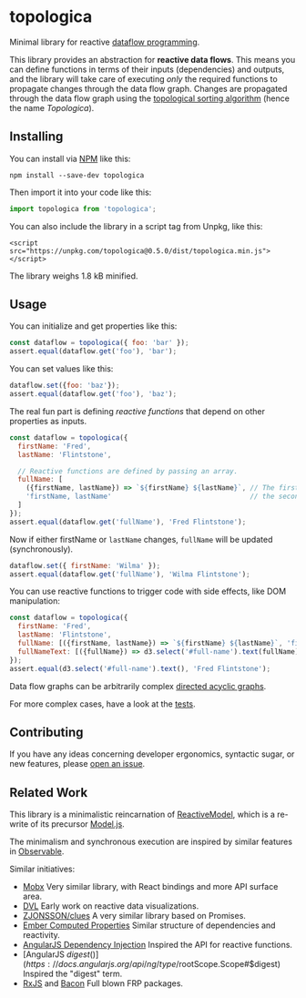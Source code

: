 # topologica

Minimal library for reactive [dataflow programming](https://en.wikipedia.org/wiki/Dataflow_programming).

This library provides an abstraction for **reactive data flows**. This means you can define functions in terms of their inputs (dependencies) and outputs, and the library will take care of executing _only_ the required functions to propagate changes through the data flow graph. Changes are propagated through the data flow graph using the [topological sorting algorithm](https://en.wikipedia.org/wiki/Topological_sorting) (hence the name _Topologica_).

## Installing

You can install via [NPM](https://www.npmjs.com/package/topologica) like this:

```
npm install --save-dev topologica
```

Then import it into your code like this:

```js
import topologica from 'topologica';
```

You can also include the library in a script tag from Unpkg, like this:

```
<script src="https://unpkg.com/topologica@0.5.0/dist/topologica.min.js"></script>
```

The library weighs 1.8 kB minified.

## Usage

You can initialize and get properties like this:

```js
const dataflow = topologica({ foo: 'bar' });
assert.equal(dataflow.get('foo'), 'bar');
```

You can set values like this:

```js
dataflow.set({foo: 'baz'});
assert.equal(dataflow.get('foo'), 'baz');
```

The real fun part is defining _reactive functions_ that depend on other properties as inputs.

```js
const dataflow = topologica({
  firstName: 'Fred',
  lastName: 'Flintstone',

  // Reactive functions are defined by passing an array.
  fullName: [
    ({firstName, lastName}) => `${firstName} ${lastName}`, // The first element is the function,
    'firstName, lastName'                                  // the second argument is a list of inputs.
  ]
});
assert.equal(dataflow.get('fullName'), 'Fred Flintstone');
```

Now if either firstName or `lastName` changes, `fullName` will be updated (synchronously).

```js
dataflow.set({ firstName: 'Wilma' });
assert.equal(dataflow.get('fullName'), 'Wilma Flintstone');
```

You can use reactive functions to trigger code with side effects, like DOM manipulation:

```js
const dataflow = topologica({
  firstName: 'Fred',
  lastName: 'Flintstone',
  fullName: [({firstName, lastName}) => `${firstName} ${lastName}`, 'firstName, lastName' ]
  fullNameText: [({fullName}) => d3.select('#full-name').text(fullName), 'fullName']
});
assert.equal(d3.select('#full-name').text(), 'Fred Flintstone');
```

Data flow graphs can be arbitrarily complex [directed acyclic graphs](https://en.wikipedia.org/wiki/Directed_acyclic_graph).

For more complex cases, have a look at the [tests](/test/test.js).

## Contributing

If you have any ideas concerning developer ergonomics, syntactic sugar, or new features, please [open an issue](https://github.com/datavis-tech/topologica/issues).

## Related Work

This library is a minimalistic reincarnation of [ReactiveModel](https://github.com/datavis-tech/reactive-model), which is a re-write of its precursor [Model.js](https://github.com/curran/model).

The minimalism and synchronous execution are inspired by similar features in [Observable](https://beta.observablehq.com).

Similar initiatives:

 * [Mobx](https://github.com/mobxjs/mobx) Very similar library, with React bindings and more API surface area.
 * [DVL](https://github.com/vogievetsky/DVL) Early work on reactive data visualizations.
 * [ZJONSSON/clues](https://github.com/ZJONSSON/clues) A very similar library based on Promises.
 * [Ember Computed Properties](https://guides.emberjs.com/v2.18.0/object-model/computed-properties/) Similar structure of dependencies and reactivity.
 * [AngularJS Dependency Injection](https://docs.angularjs.org/guide/di) Inspired the API for reactive functions.
 * [AngularJS $digest()](https://docs.angularjs.org/api/ng/type/$rootScope.Scope#$digest) Inspired the "digest" term.
 * [RxJS](https://github.com/Reactive-Extensions/RxJS) and [Bacon](https://baconjs.github.io/) Full blown FRP packages.
